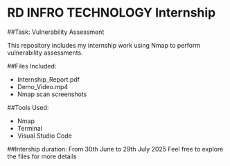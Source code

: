 # RD INFRO TECHNOLOGY Internship

##Task: Vulnerability Assessment

This repository includes my internship work using Nmap to perform vulnerability assessments.

 ##Files Included:
- Internship_Report.pdf
- Demo_Video.mp4
- Nmap scan screenshots

##Tools Used:
- Nmap
- Terminal
- Visual Studio Code

##Intership duration:
From 30th June to 29th July 2025
Feel free to explore the files for more details
